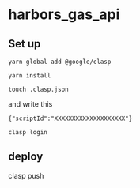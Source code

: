 # harbors_gas_api

## Set up
`yarn global add @google/clasp`

`yarn install`

`touch .clasp.json`

and write this 
```
{"scriptId":"XXXXXXXXXXXXXXXXXXXX"}
```

`clasp login`

## deploy
clasp push

